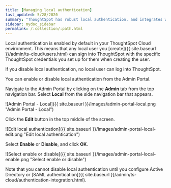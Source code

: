 ```yaml
---
title: [Managing local authentication]
last_updated: 5/28/2020
summary: "ThoughtSpot has robust local authentication, and integrates with SAML."
sidebar: mydoc_sidebar
permalink: /:collection/:path.html
---
```

Local authentication is enabled by default in your ThoughtSpot Cloud environment. This means that any local user you [create]({{ site.baseurl }}/admin/ts-cloud/users.html) can sign into ThoughtSpot with the specific ThoughtSpot credentials you set up for them when creating the user.

If you disable local authentication, no local user can log into ThoughtSpot.

You can enable or disable local authentication from the Admin Portal.

Navigate to the Admin Portal by clicking on the **Admin** tab from the top navigation bar. Select **Local** from the side navigation bar that appears.

![Admin Portal - Local]({{ site.baseurl }}/images/admin-portal-local.png "Admin Portal - Local")

Click the **Edit** button in the top middle of the screen.

![Edit local authentication]({{ site.baseurl }}/images/admin-portal-local-edit.png "Edit local authentication")

Select **Enable** or **Disable**, and click **OK**.

![Select enable or disable]({{ site.baseurl }}/images/admin-portal-local-enable.png "Select enable or disable")

Note that you cannot disable local authentication until you configure Active Directory or [SAML authentication]({{ site.baseurl }}/admin/ts-cloud/authentication-integration.html).
